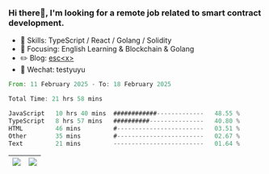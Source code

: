 ### Hi there👋, I'm looking for a remote job related to smart contract development.


- 🔨 Skills: TypeScript / React / Golang / Solidity
- 🎯 Focusing: English Learning & Blockchain & Golang
- ✏️ Blog: [esc\<x\>](https://escx.github.io)
- 💬 Wechat: testyuyu


<!--START_SECTION:waka-->

```rust
From: 11 February 2025 - To: 18 February 2025

Total Time: 21 hrs 58 mins

JavaScript   10 hrs 40 mins  ############-------------   48.55 %
TypeScript   8 hrs 57 mins   ##########---------------   40.80 %
HTML         46 mins         #------------------------   03.51 %
Other        35 mins         #------------------------   02.67 %
Text         21 mins         -------------------------   01.64 %
```

<!--END_SECTION:waka-->


| <img align="center" src="https://github-readme-stats.vercel.app/api/?username=escX&show_icons=true&theme=buefy&hide_border=true&card_width=500" /> | <img align="center" src="https://github-readme-stats.vercel.app/api/top-langs/?username=escX&layout=compact&theme=buefy&hide_border=true&card_width=500" /> |
| ------------- | ------------- |
